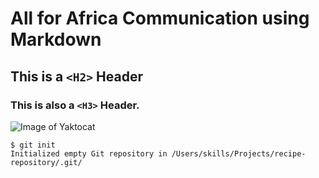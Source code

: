 # All for Africa Communication using Markdown

## This is a `<H2>` Header 

### This is also a `<H3>` Header.

![Image of Yaktocat](https://octodex.github.com/images/yaktocat.png)


```
$ git init
Initialized empty Git repository in /Users/skills/Projects/recipe-repository/.git/
```
